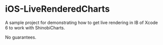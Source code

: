 iOS-LiveRenderedCharts
======================

A sample project for demonstrating how to get live rendering in
IB of Xcode 6 to work with ShinobiCharts.

No guarantees.


